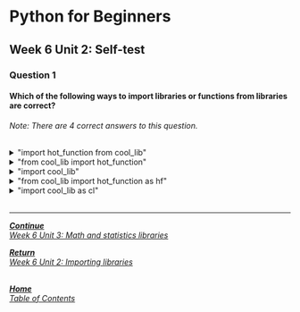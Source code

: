 # Python for Beginners

## Week 6 Unit 2: Self-test

### Question 1

#### Which of the following ways to import libraries or functions from libraries are correct?

*Note: There are 4 correct answers to this question.*

<br>

<details>
	<summary>"import hot_function from cool_lib"</summary>
	<img  src="selftest/cross.png" width="25">
</details>


<details>
	<summary>"from cool_lib import hot_function"</summary>
	<img  src="selftest/check.png" width="25">
</details>


<details>
	<summary>"import cool_lib"</summary>
	<img  src="selftest/check.png" width="25">
</details>


<details>
	<summary>"from cool_lib import hot_function as hf"</summary>
	<img  src="selftest/check.png" width="25">
</details>


<details>
	<summary>"import cool_lib as cl"</summary>
	<img  src="selftest/check.png" width="25">
</details>

<br>

---

[***Continue*** <br> *Week 6 Unit 3: Math and statistics libraries*](week6_unit3_math.md)

[***Return*** <br> *Week 6 Unit 2: Importing libraries*](week6_unit2_import_libraries.md)

<br>[***Home*** <br>*Table of Contents*](home.md)